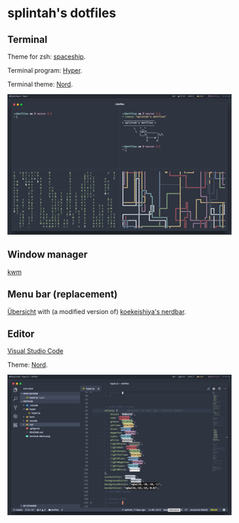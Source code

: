 # splintah's dotfiles

## Terminal
Theme for zsh: [spaceship](https://github.com/denysdovhan/spaceship-zsh-theme).

Terminal program: [Hyper](https://hyper.is).

Terminal theme: [Nord](https://github.com/arcticicestudio/nord-hyper).

![Terminal demo](/terminal-demo.png)

## Window manager

[kwm](https://github.com/koekeishiya/kwm)

## Menu bar (replacement)

[Übersicht](http://tracesof.net/uebersicht/) with (a modified version of) [koekeishiya's nerdbar](https://github.com/koekeishiya/nerdbar.widget).

## Editor

[Visual Studio Code](https://code.visualstudio.com)

Theme: [Nord](https://github.com/arcticicestudio/nord-visual-studio-code).

![Editor demo](/editor-demo.png)
